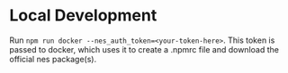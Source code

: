 # Local Development

Run `npm run docker --nes_auth_token=<your-token-here>`. This token is passed to docker, which uses it to create a .npmrc
file and download the official nes package(s).
